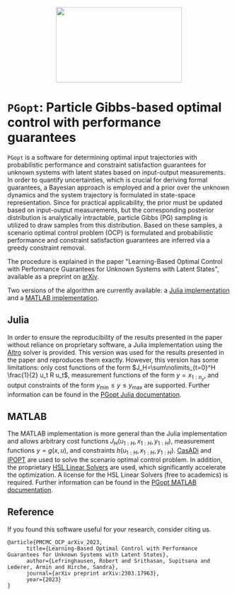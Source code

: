 <p align="center">
<img width="284" height="170" src="https://picsum.photos/460/300">
</p>

# `PGopt`: Particle Gibbs-based optimal control with performance guarantees

`PGopt` is a software for determining optimal input trajectories with probabilistic performance and constraint satisfaction guarantees for unknown systems with latent states based on input-output measurements. In order to quantify uncertainties, which is crucial for deriving formal guarantees, a Bayesian approach is employed and a prior over the unknown dynamics and the system trajectory is formulated in state-space representation. Since for practical applicability, the prior must be updated based on input-output measurements, but the corresponding posterior distribution is analytically intractable, particle Gibbs (PG) sampling is utilized to draw samples from this distribution. Based on these samples, a scenario optimal control problem (OCP) is formulated and probabilistic performance and constraint satisfaction guarantees are inferred via a greedy constraint removal.

The procedure is explained in the paper "Learning-Based Optimal Control with Performance Guarantees for Unknown Systems with Latent States", available as a preprint on [arXiv](https://arxiv.org/abs/2303.17963).

Two versions of the algorithm are currently available: a [Julia implementation](Julia) and a [MATLAB implementation](MATLAB).

## Julia

In order to ensure the reproducibility of the results presented in the paper without reliance on proprietary software, a Julia implementation using the [Altro](https://github.com/RoboticExplorationLab/Altro.jl) solver is provided. This version was used for the results presented in the paper and reproduces them exactly. However, this version has some limitations: only cost functions of the form $J_H=\sum\nolimits_{t=0}^H \frac{1}{2} u_t R u_t$, measurement functions of the form $y=x_{1:n_y}$, and output constraints of the form $y_\mathrm{min} \leq y \leq y_\mathrm{max}$ are supported. Further information can be found in the [PGopt Julia documentation](Julia/README.md).

## MATLAB

The MATLAB implementation is more general than the Julia implementation and allows arbitrary cost functions $J_H(u_{1:H},x_{1:H},y_{1:H})$, measurement functions $y=g(x,u)$, and constraints $h(u_{1:H},x_{1:H},y_{1:H})$. [CasADi](https://web.casadi.org/) and [IPOPT](https://coin-or.github.io/Ipopt/) are used to solve the scenario optimal control problem. In addition, the proprietary [HSL Linear Solvers](https://licences.stfc.ac.uk/product/coin-hsl) are used, which significantly accelerate the optimization. A license for the HSL Linear Solvers (free to academics) is required. Further information can be found in the [PGopt MATLAB documentation](MATLAB/README.md).

## Reference
If you found this software useful for your research, consider citing us.
```
@article{PMCMC_OCP_arXiv_2023,
      title={Learning-Based Optimal Control with Performance Guarantees for Unknown Systems with Latent States},
      author={Lefringhausen, Robert and Srithasan, Supitsana and Lederer, Armin and Hirche, Sandra},
      journal={arXiv preprint arXiv:2303.17963},
      year={2023}
}
```
